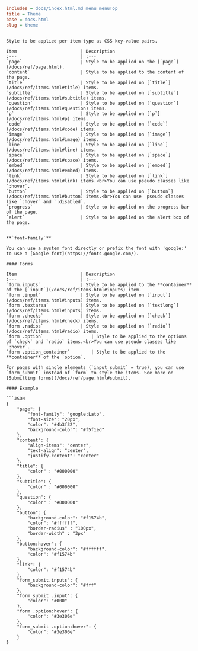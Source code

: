 ```INI META
includes = docs/index.html.md menu menuTop
title = Theme
base = docs.html
slug = theme
```

```MD BODY

Style to be applied per item type as CSS key-value pairs. 

Item                        | Description
:---                        | :---
`page`                      | Style to be applied on the [`page`](/docs/ref/page.html).
`content`                   | Style to be applied to the content of the page.
`title`                     | Style to be applied on [`title`](/docs/ref/items.html#title) items.
`subtitle`                  | Style to be applied on [`subtitle`](/docs/ref/items.html#subtitle) items.
`question`                  | Style to be applied on [`question`](/docs/ref/items.html#question) items.
`p`                         | Style to be applied on [`p`](/docs/ref/items.html#p) items.
`code`                      | Style to be applied on [`code`](/docs/ref/items.html#code) items.
`image`                     | Style to be applied on [`image`](/docs/ref/items.html#image) items.
`line`                      | Style to be applied on [`line`](/docs/ref/items.html#line) items.
`space`                     | Style to be applied on [`space`](/docs/ref/items.html#space) items.
`embed`                     | Style to be applied on [`embed`](/docs/ref/items.html#embed) items.
`link`                      | Style to be applied on [`link`](/docs/ref/items.html#link) items.<br>You can use pseudo classes like `:hover`.
`button`                    | Style to be applied on [`button`](/docs/ref/items.html#button) items.<br>You can use  pseudo classes like `:hover` and `:disabled`.
`progress`                  | Style to be applied on the progress bar of the page.
`alert`                     | Style to be applied on the alert box of the page.


**`font-family`**   

You can use a system font directly or prefix the font with 'google:' to use a [Google font](https://fonts.google.com/).

#### Forms

Item                        | Description
:---                        | :---
`form.inputs`               | Style to be applied to the **container** of the [`input`](/docs/ref/items.html#inputs) item.
`form .input`               | Style to be applied on [`input`](/docs/ref/items.html#inputs) items.
`form .textarea`            | Style to be applied on [`textlong`](/docs/ref/items.html#inputs) items.
`form .checks`              | Style to be applied on [`check`](/docs/ref/items.html#check) items.
`form .radios`              | Style to be applied on [`radio`](/docs/ref/items.html#radio) items.
`form .option`                  | Style to be applied to the options of `check` and `radio` items.<br>You can use pseudo classes like `:hover`.    
`form .option_container`        | Style to be applied to the **container** of the `option`.

For pages with single elements (`input_submit` = true), you can use `form_submit` instead of `form` to style the items. See more on [Submitting forms](/docs/ref/page.html#submit).

#### Example

```JSON
{
    "page": {
        "font-family": "google:Lato",
        "font-size": "20px",
        "color": "#4b3f32",
        "background-color": "#f5f1ed"
    },
    "content": {
        "align-items": "center",
        "text-align": "center",
        "justify-content": "center"
    },
    "title": {
        "color" : "#000000"
    },
    "subtitle": {
        "color" : "#000000"
    },
    "question": {
        "color" : "#000000"
    },
    "button": {
        "background-color": "#f1574b",
        "color": "#ffffff",
        "border-radius" : "100px",
        "border-width" : "3px"
    },
    "button:hover": {
        "background-color": "#ffffff",
        "color": "#f1574b"
    },
    "link": {
        "color": "#f1574b"
    },
    "form_submit.inputs": {
        "background-color": "#fff"
    },
    "form_submit .input": {
        "color": "#000"
    },
    "form .option:hover": {
        "color": "#3e306e"
    },
    "form_submit .option:hover": {
        "color": "#3e306e"
    }
}
```

```

